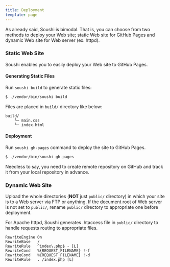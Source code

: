 ```yaml
---
title: Deployment
template: page
---
```


As already said, Soushi is bimodal. That is, you can choose from two methods to deploy your Web site; static Web site for GitHub Pages and dynamic Web site for Web server (ex. httpd).

### Static Web Site

Soushi enables you to easily deploy your Web site to GitHub Pages.

#### Generating Static Files

Run `soushi build` to generate static files:

```sh
$ ./vendor/bin/soushi build
```

Files are placed in `build/` directory like below:

```
build/
    └─ main.css
    └─ index.html
```

#### Deployment

Run `soushi gh-pages` command to deploy the site to GitHub Pages.

```sh
$ ./vendor/bin/soushi gh-pages
```

Needless to say, you need to create remote repository on GitHub and track it from your local repository in advance.

### Dynamic Web Site

Upload the whole directories (**NOT** just `public/` directory) in which your site is to a Web server via FTP or anything. If the document root of Web server is not set to `public/`, rename `public/` directory to appropriate one before deployment.

For Apache httpd, Soushi generates .htaccess file in `public/` directory to handle requests routing to appropriate files.

```
RewriteEngine On
RewriteBase   /
RewriteRule   ^index\.php$ - [L]
RewriteCond   %{REQUEST_FILENAME} !-f
RewriteCond   %{REQUEST_FILENAME} !-d
RewriteRule   . /index.php [L]
```
